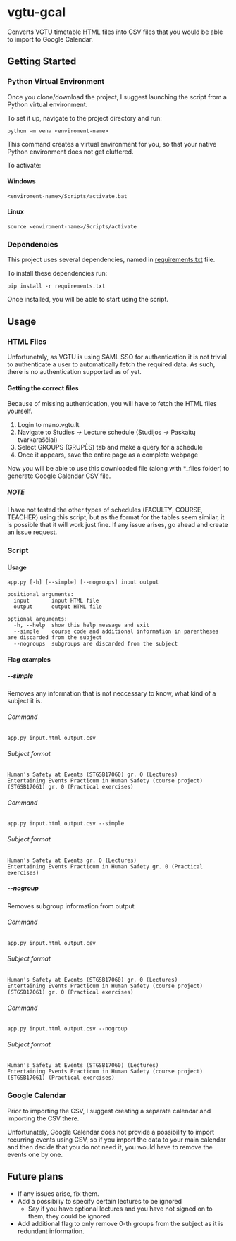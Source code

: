 # vgtu-gcal
Converts VGTU timetable HTML files into CSV files that you would be able to import to Google Calendar.

## Getting Started

### Python Virtual Environment

Once you clone/download the project, I suggest launching the script from a Python virtual environment.

To set it up, navigate to the project directory and run:

```
python -m venv <enviroment-name>
```

This command creates a virtual environment for you, so that your native Python environment does not get cluttered.

To activate:

#### Windows

```
<enviroment-name>/Scripts/activate.bat
```

#### Linux

```
source <enviroment-name>/Scripts/activate
```

### Dependencies

This project uses several dependencies, named in [requirements.txt](requirements.txt) file. 

To install these dependencies run:
```
pip install -r requirements.txt
```

Once installed, you will be able to start using the script.

## Usage

### HTML Files

Unfortunetaly, as VGTU is using SAML SSO for authentication it is not trivial to authenticate a user to automatically fetch the required data. As such, there is no authentication supported as of yet.

#### Getting the correct files

Because of missing authentication, you will have to fetch the HTML files yourself.
1. Login to mano.vgtu.lt
2. Navigate to Studies -> Lecture schedule (Studijos -> Paskaitų tvarkaraščiai)
3. Select GROUPS (GRUPĖS) tab and make a query for a schedule
4. Once it appears, save the entire page as a complete webpage

Now you will be able to use this downloaded file (along with *_files folder) to generate Google Calendar CSV file.

##### NOTE

I have not tested the other types of schedules (FACULTY, COURSE, TEACHER) using this script, but as the format for the tables seem similar, it is possible that it will work just fine. If any issue arises, go ahead and create an issue request.

### Script

#### Usage
```
app.py [-h] [--simple] [--nogroups] input output

positional arguments:
  input       input HTML file
  output      output HTML file

optional arguments:
  -h, --help  show this help message and exit
  --simple    course code and additional information in parentheses are discarded from the subject
  --nogroups  subgroups are discarded from the subject
```

#### Flag examples

##### --simple

Removes any information that is not neccessary to know, what kind of a subject it is.
###### Command
``` 
app.py input.html output.csv 
```
###### Subject format
```
Human's Safety at Events (STGSB17060) gr. 0 (Lectures)
Entertaining Events Practicum in Human Safety (course project) (STGSB17061) gr. 0 (Practical exercises)
```

###### Command
``` 
app.py input.html output.csv --simple
```
###### Subject format
```
Human's Safety at Events gr. 0 (Lectures)
Entertaining Events Practicum in Human Safety gr. 0 (Practical exercises)
```

##### --nogroup

Removes subgroup information from output
###### Command
``` 
app.py input.html output.csv 
```
###### Subject format
```
Human's Safety at Events (STGSB17060) gr. 0 (Lectures)
Entertaining Events Practicum in Human Safety (course project) (STGSB17061) gr. 0 (Practical exercises)
```

###### Command
``` 
app.py input.html output.csv --nogroup
```
###### Subject format
```
Human's Safety at Events (STGSB17060) (Lectures)
Entertaining Events Practicum in Human Safety (course project) (STGSB17061) (Practical exercises)
```

### Google Calendar

Prior to importing the CSV, I suggest creating a separate calendar and importing the CSV there.

Unfortunately, Google Calendar does not provide a possibility to import recurring events using CSV, so if you import the data to your main calendar and then decide that you do not need it, you would have to remove the events one by one.

## Future plans

- If any issues arise, fix them.
- Add a possibiliy to specify certain lectures to be ignored
    - Say if you have optional lectures and you have not signed on to them, they could be ignored
- Add additional flag to only remove 0-th groups from the subject as it is redundant information.